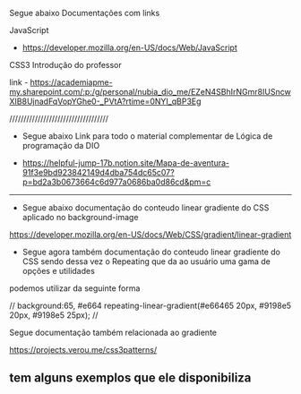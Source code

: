 Segue abaixo Documentações com links

JavaScript

- https://developer.mozilla.org/en-US/docs/Web/JavaScript

CSS3 Introdução do professor

link - https://academiapme-my.sharepoint.com/:p:/g/personal/nubia_dio_me/EZeN4SBhIrNGmr8IUSncwXIB8UjnadFqVopYGhe0-_PVtA?rtime=0NYI_qBP3Eg

///////////////////////////////////

- Segue abaixo Link para todo o material complementar de Lógica de programação da DIO

- https://helpful-jump-17b.notion.site/Mapa-de-aventura-91f3e9bd923842149d4dba754dc65c07?p=bd2a3b0673664c6d977a0686ba0d86cd&pm=c

---

- Segue abaixo documentação do conteudo linear gradiente do CSS aplicado no background-image

https://developer.mozilla.org/en-US/docs/Web/CSS/gradient/linear-gradient

- Segue agora também documentação do conteudo linear gradiente do CSS sendo dessa vez o Repeating que da ao usuário uma gama de opções e utilidades

podemos utilizar da seguinte forma

//
background:65, #e664 repeating-linear-gradient(#e66465 20px, #9198e5 20px, #9198e5 25px);
//

Segue documentação também relacionada ao gradiente

https://projects.verou.me/css3patterns/

## tem alguns exemplos que ele disponibiliza
